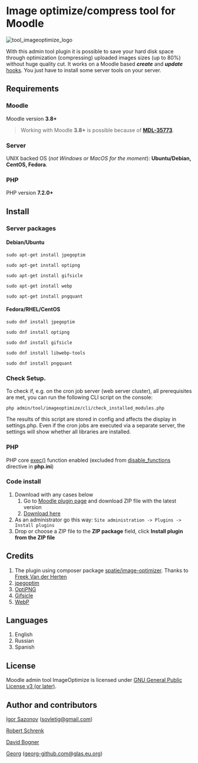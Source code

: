 # Image optimize/compress tool for Moodle

![tool_imageoptimize_logo](https://user-images.githubusercontent.com/2721390/154801676-deadcba3-ab6c-4eb1-9307-218d5fb34c1f.jpg)

With this admin tool plugin it is possible to save your hard disk space through optimization (compressing) uploaded images sizes (up to 80%) without huge quality cut. It works on a Moodle based ___create___ and ___update___ [hooks](https://docs.moodle.org/dev/Callbacks#Types_of_callbacks_in_Moodle). You just have to install some server tools on your server.

## Requirements

### Moodle

Moodle version **3.8+**

> Working with Moodle **3.8+** is possible because of **[MDL-35773](https://github.com/moodle/moodle/commit/94c71056a31327d6ef121ff7bb2a2cb15675b0c4#diff-34fd265656b62b1b63bfd0dc74c51c6d3b74d1b150205c1375f06247dd2696d2)**.

### Server

UNIX backed OS (_not Windows or MacOS for the moment_): **Ubuntu/Debian, CentOS, Fedora**.

### PHP

PHP version **7.2.0+**

## Install

### Server packages

#### Debian/Ubuntu

```$bash
sudo apt-get install jpegoptim

sudo apt-get install optipng

sudo apt-get install gifsicle

sudo apt-get install webp

sudo apt-get install pngquant
```

#### Fedora/RHEL/CentOS

```$bash
sudo dnf install jpegoptim

sudo dnf install optipng

sudo dnf install gifsicle

sudo dnf install libwebp-tools

sudo dnf install pngquant
```
### Check Setup.
To check if, e.g. on the cron job server (web server cluster), all prerequisites are met, you can run the following CLI script on the console:

```$bash
php admin/tool/imageoptimize/cli/check_installed_modules.php
``` 
The results of this script are stored in config and affects the display in settings.php. Even if the cron jobs are executed via a separate server, the settings will show whether all libraries are installed.

### PHP

PHP core [exec()](https://www.php.net/manual/en/function.exec.php) function enabled (excluded from [disable_functions](https://www.php.net/manual/en/ini.core.php#ini.disable-functions) directive in **php.ini**)

### Code install

1. Download with any cases below
    1. Go to [Moodle plugin page](https://moodle.org/plugins/tool_imageoptimize) and download ZIP file with the latest version
    2. [Download here](https://github.com/tigusigalpa/moodle-tool_imageoptimize/archive/master.zip)
2. As an administrator go this way: ```Site administration -> Plugins -> Install plugins```
3. Drop or choose a ZIP file to the **ZIP package** field, click **Install plugin from the ZIP file**

## Credits

1. The plugin using composer package [spatie/image-optimizer](https://github.com/spatie/image-optimizer). Thanks to [Freek Van der Herten](https://github.com/freekmurze)
2. [jpegoptim](http://freshmeat.sourceforge.net/projects/jpegoptim)
3. [OptiPNG](http://optipng.sourceforge.net/)
4. [Gifsicle](http://www.lcdf.org/gifsicle/)
5. [WebP](https://developers.google.com/speed/webp)

## Languages

1. English
2. Russian
3. Spanish

## License

Moodle admin tool ImageOptimize is licensed under [GNU General Public License v3 (or later)](https://www.gnu.org/licenses/gpl-3.0.en.html).

## Author and contributors

[Igor Sazonov](https://twitter.com/tigusigalpa) ([sovletig@gmail.com](mailto:sovletig@gmail.com))

[Robert Schrenk](https://twitter.com/rschrenk)

[David Bogner](https://github.com/dasistwas)

[Georg](https://github.com/GGeorggg) ([georg-github.com@glas.eu.org](mailto:georg-github.com@glas.eu.org))
